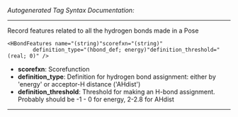 _Autogenerated Tag Syntax Documentation:_

---
Record features related to all the hydrogen bonds made in a Pose

```
<HBondFeatures name="(string)"scorefxn="(string)"
        definition_type="(hbond_def; energy)"definition_threshold="(real; 0)" />
```

-   **scorefxn**: Scorefunction
-   **definition_type**: Definition for hydrogen bond assignment: either by 'energy' or acceptor-H distance ('AHdist')
-   **definition_threshold**: Threshold for making an H-bond assignment. Probably should be -1 - 0 for energy, 2-2.8 for AHdist

---
